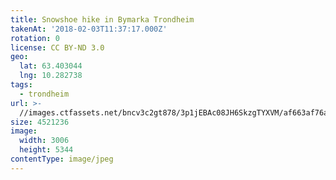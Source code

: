 ```yaml
---
title: Snowshoe hike in Bymarka Trondheim
takenAt: '2018-02-03T11:37:17.000Z'
rotation: 0
license: CC BY-ND 3.0
geo:
  lat: 63.403044
  lng: 10.282738
tags:
  - trondheim
url: >-
  //images.ctfassets.net/bncv3c2gt878/3p1jEBAc08JH6SkzgTYXVM/af663af76ac775fcf07f57babb2f05d0/snowshoe-hike-in-bymarka-trondheim_39163715475_o
size: 4521236
image:
  width: 3006
  height: 5344
contentType: image/jpeg
---
```


